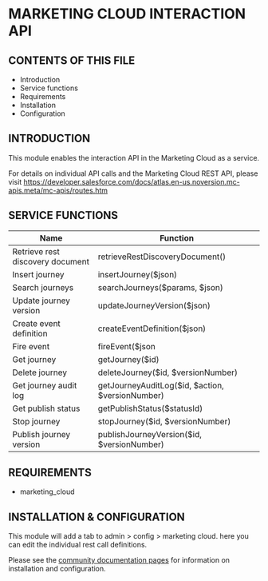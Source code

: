 MARKETING CLOUD INTERACTION API
=======================


CONTENTS OF THIS FILE
---------------------

 * Introduction
 * Service functions
 * Requirements
 * Installation
 * Configuration


INTRODUCTION
------------

This module enables the interaction API in the Marketing Cloud as a service.

For details on individual API calls and the Marketing Cloud REST API, please
visit
https://developer.salesforce.com/docs/atlas.en-us.noversion.mc-apis.meta/mc-apis/routes.htm


SERVICE FUNCTIONS
-----------------

| Name                             | Function                                         |
| -------------------------------- | ------------------------------------------------ |
| Retrieve rest discovery document | retrieveRestDiscoveryDocument()                  |
| Insert journey                   | insertJourney($json)                             |
| Search journeys                  | searchJourneys($params, $json)                   |
| Update journey version           | updateJourneyVersion($json)                      |
| Create event definition          | createEventDefinition($json)                     |
| Fire event                       | fireEvent($json                                  |
| Get journey                      | getJourney($id)                                  |
| Delete journey                   | deleteJourney($id, $versionNumber)               |
| Get journey audit log            | getJourneyAuditLog($id, $action, $versionNumber) |
| Get publish status               | getPublishStatus($statusId)                      |
| Stop journey                     | stopJourney($id, $versionNumber)                 |
| Publish journey version          | publishJourneyVersion($id, $versionNumber)       |


REQUIREMENTS
------------

 * marketing_cloud


INSTALLATION & CONFIGURATION
----------------------------

This module will add a tab to admin > config > marketing cloud. here you can
edit the individual rest call definitions.

Please see the
[community documentation pages](https://www.drupal.org/docs/8/modules/marketing-cloud)
for information on installation and configuration.
